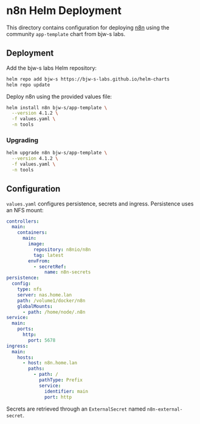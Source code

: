 # n8n Helm Deployment

This directory contains configuration for deploying [n8n](https://n8n.io) using the community `app-template` chart from bjw-s labs.

## Deployment

Add the bjw-s labs Helm repository:

```bash
helm repo add bjw-s https://bjw-s-labs.github.io/helm-charts
helm repo update
```

Deploy n8n using the provided values file:

```bash
helm install n8n bjw-s/app-template \
  --version 4.1.2 \
  -f values.yaml \
  -n tools
```

### Upgrading

```bash
helm upgrade n8n bjw-s/app-template \
  --version 4.1.2 \
  -f values.yaml \
  -n tools
```

## Configuration

`values.yaml` configures persistence, secrets and ingress. Persistence uses an NFS mount:

```yaml
controllers:
  main:
    containers:
      main:
        image:
          repository: n8nio/n8n
          tag: latest
        envFrom:
          - secretRef:
              name: n8n-secrets
persistence:
  config:
    type: nfs
    server: nas.home.lan
    path: /volume1/docker/n8n
    globalMounts:
      - path: /home/node/.n8n
service:
  main:
    ports:
      http:
        port: 5678
ingress:
  main:
    hosts:
      - host: n8n.home.lan
        paths:
          - path: /
            pathType: Prefix
            service:
              identifier: main
              port: http
```

Secrets are retrieved through an `ExternalSecret` named `n8n-external-secret`.

